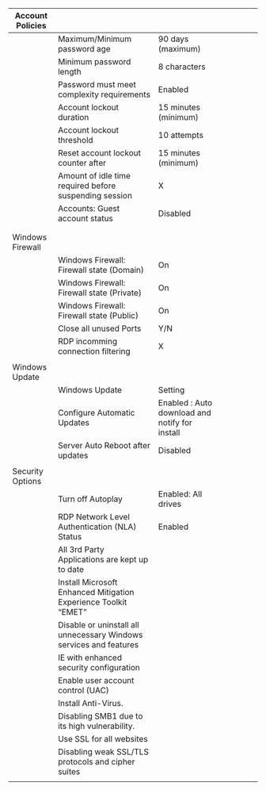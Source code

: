 | Account Policies |                                                                     |                                                |   |   |   |   |   |
|------------------|---------------------------------------------------------------------|------------------------------------------------|---|---|---|---|---|
|                  | Maximum/Minimum password age                                        | 90 days (maximum)                              |   |   |   |   |   |
|                  | Minimum password length                                             | 8 characters                                   |   |   |   |   |   |
|                  | Password must meet complexity requirements                          | Enabled                                        |   |   |   |   |   |
|                  | Account lockout duration                                            | 15 minutes (minimum)                           |   |   |   |   |   |
|                  | Account lockout threshold                                           | 10 attempts                                    |   |   |   |   |   |
|                  | Reset account lockout counter after                                 | 15 minutes (minimum)                           |   |   |   |   |   |
|                  | Amount of idle time required before suspending session              | X                                              |   |   |   |   |   |
|                  | Accounts: Guest account status                                      | Disabled                                       |   |   |   |   |   |
|                  |                                                                     |                                                |   |   |   |   |   |
|                  |                                                                     |                                                |   |   |   |   |   |
| Windows Firewall |                                                                     |                                                |   |   |   |   |   |
|                  | Windows Firewall: Firewall state (Domain)                           | On                                             |   |   |   |   |   |
|                  | Windows Firewall: Firewall state (Private)                          | On                                             |   |   |   |   |   |
|                  | Windows Firewall: Firewall state (Public)                           | On                                             |   |   |   |   |   |
|                  | Close all unused Ports                                              | Y/N                                            |   |   |   |   |   |
|                  | RDP incomming connection filtering                                  | X                                              |   |   |   |   |   |
|                  |                                                                     |                                                |   |   |   |   |   |
| Windows Update   |                                                                     |                                                |   |   |   |   |   |
|                  | Windows Update                                                      | Setting                                        |   |   |   |   |   |
|                  | Configure Automatic Updates                                         | Enabled : Auto download and notify for install |   |   |   |   |   |
|                  | Server Auto Reboot after updates                                    | Disabled                                       |   |   |   |   |   |
|                  |                                                                     |                                                |   |   |   |   |   |
| Security Options |                                                                     |                                                |   |   |   |   |   |
|                  | Turn off Autoplay                                                   | Enabled: All drives                            |   |   |   |   |   |
|                  | RDP Network Level Authentication (NLA) Status                       | Enabled                                        |   |   |   |   |   |
|                  | All 3rd Party Applications are kept up to date                      |                                                |   |   |   |   |   |
|                  | Install Microsoft Enhanced Mitigation Experience Toolkit “EMET”     |                                                |   |   |   |   |   |
|                  | Disable or uninstall all unnecessary Windows services and features  |                                                |   |   |   |   |   |
|                  | IE with enhanced security configuration                             |                                                |   |   |   |   |   |
|                  | Enable user account control (UAC)                                   |                                                |   |   |   |   |   |
|                  | Install Anti-Virus.                                                 |                                                |   |   |   |   |   |
|                  | Disabling SMB1 due to its high vulnerability.                       |                                                |   |   |   |   |   |
|                  | Use SSL for all websites                                            |                                                |   |   |   |   |   |
|                  | Disabling weak SSL/TLS protocols and cipher suites                  |                                                |   |   |   |   |   |
|                  |                                                                     |                                                |   |   |   |   |   |
